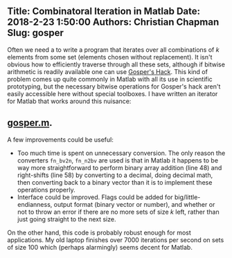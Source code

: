 Title: Combinatoral Iteration in Matlab
Date: 2018-2-23 1:50:00
Authors: Christian Chapman
Slug: gosper
---

Often we need a to write a program that iterates over all combinations of $k$ elements from some set (elements chosen without replacement). It isn't obvious how to efficiently traverse through all these sets, although if bitwise arithmetic is readily available one can use [Gosper's Hack](https://en.wikipedia.org/wiki/Combinatorial_number_system#Applications). This kind of problem comes up quite commonly in Matlab with all its use in scientific prototyping, but the necessary bitwise operations for Gosper's hack aren't easily accessible here without special toolboxes. I have written an iterator for Matlab that works around this nuisance: 

## **[gosper.m](https://github.com/enthdegree/gosper.m)**.

A few improvements could be useful: 

- Too much time is spent on unnecessary conversion. The only reason the converters `fn_bv2n`, `fn_n2bv` are used is that in Matlab it happens to be way more straightforward to perform binary array addition (line 48) and right-shifts (line 58) by converting to a decimal, doing decimal math, then converting back to a binary vector than it is to implement these operations properly. 
- Interface could be improved. Flags could be added for big/little-endianness, output format (binary vector or number), and whether or not to throw an error if there are no more sets of size $k$ left, rather than just going straight to the next size.

On the other hand, this code is probably robust enough for most applications. My old laptop finishes over 7000 iterations per second on sets of size 100 which (perhaps alarmingly) seems decent for Matlab.
